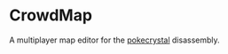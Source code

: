 # CrowdMap

A multiplayer map editor for the [pokecrystal] disassembly.

[pokecrystal]: https://github.com/kanzure/pokecrystal
